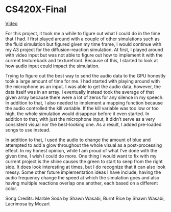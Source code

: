 # CS420X-Final
[Video](https://youtu.be/Z5hxwZ-ZOMU)

For this project, it took me a while to figure out what I could do in the time that I had. I first played around with a couple of other simulations such as the fluid simulation but figured given my time frame, I would continue with my A3 project for the diffusion-reaction simulation. At first, I played around with video input but was not able to figure out how to implement it with the current textureback and texturefront. Because of this, I started to look at how audio input could impact the simulation.

Trying to figure out the best way to send the audio data to the GPU honestly took a large amount of time for me. I had started with playing around with the microphone as an input. I was able to get the audio data, however, the data itself was in an array. I eventually instead took the average of that given array because there were a lot of zeros for any silence in my speech. In addition to that, I also needed to implement a mapping function because the audio controlled the kill variable. If the kill variable was too low or too high, the whole simulation would disappear before it even started. In addition to that, with just the microphone input, it didn’t serve as a very consistent visual nor the best-looking one. As a result, I added pre-loaded songs to use instead. 

In addition to that, I used the audio to change the amount of blue and attempted to add a glow throughout the whole visual as a post-processing effect. In my honest opinion, while I am proud of what I’ve done with the given time, I wish I could do more. One thing I would want to fix with my current project is the shine causes the green to start to seep from the right side. It does look interesting at times, but I do recognize that it can also look messy. Some other future implementation ideas I have include, having the audio frequency change the speed at which the simulation goes and also having multiple reactions overlap one another, each based on a different color.

Song Credits: Marble Soda by Shawn Wasabi, Burnt Rice by Shawn Wasabi, Lacrimosa by Mozart
